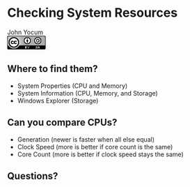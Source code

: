 # Checking System Resources
John Yocum  
![CC BY-SA 4.0](../images/cc_by-sa_4.png)  



## Where to find them?

- System Properties (CPU and Memory)
- System Information (CPU, Memory, and Storage)
- Windows Explorer (Storage)

## Can you compare CPUs?

- Generation (newer is faster when all else equal)
- Clock Speed (more is better if core count is the same)
- Core Count (more is better if clock speed stays the same)

## Questions?
